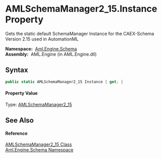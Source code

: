 AMLSchemaManager2_15.Instance Property
======================================
Gets the static default SchemaManager Instance for the CAEX-Schema Version 2.15 used in AutomationML

  **Namespace:**  [Aml.Engine.Schema][1]  
  **Assembly:**  AML.Engine (in AML.Engine.dll)

Syntax
------

```csharp
public static AMLSchemaManager2_15 Instance { get; }
```

#### Property Value
Type: [AMLSchemaManager2_15][2]

See Also
--------

#### Reference
[AMLSchemaManager2_15 Class][2]  
[Aml.Engine.Schema Namespace][1]  

[1]: ../README.md
[2]: README.md
[3]: https://www.automationml.org
[4]: ../../icons/logoShade.png